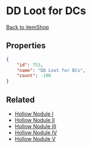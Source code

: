 # DD Loot for DCs

<no description available>

[Back to itemShop](../item-shops.md)

## Properties

```json
{
    "id": 753,
    "name": "DD Loot for DCs",
    "count": -100
}
```

## Related

- [Hollow Nodule I](../items/21013-hollow-nodule-i.md)
- [Hollow Nodule II](../items/21014-hollow-nodule-ii.md)
- [Hollow Nodule III](../items/21015-hollow-nodule-iii.md)
- [Hollow Nodule IV](../items/21016-hollow-nodule-iv.md)
- [Hollow Nodule V](../items/21017-hollow-nodule-v.md)

